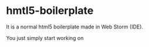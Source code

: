 # hmtl5-boilerplate
It is a normal html5 boilerplate made in Web Storm (IDE).

You just simply start working on <br>

